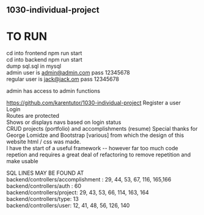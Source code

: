 ## 1030-individual-project

# TO RUN<br />
cd  into frontend npm run start<br />
cd  into backend npm run start<br />
dump sql.sql in mysql<br />
admin user is admin@admin.com pass 12345678<br />
regular user is jack@jack.om pass 12345678<br />

admin has access to admin functions<br />

https://github.com/karentutor/1030-individual-project
Register a user<br />
Login<br />
Routes are protected<br />
Shows or displays navs based on login status<br />
CRUD projects (portfolio) and accomplishments (resume)
Special thanks for George Lomidze and Bootstrap [various] from which the design of this website html / css was made.<br />
I have the start of a useful framework -- however far too much code repetion and requires a great deal of refactoring to remove repetition and make usable<br />

SQL LINES MAY BE FOUND AT<br />
backend/controllers/accomplishment : 29, 44, 53, 67, 116, 165,166<br />
backend/controllers/auth : 60 <br />
backend/controllers/project: 29, 43, 53, 66, 114, 163, 164<br /> 
backend/controllers/type: 13  <br />
backend/controllers/user: 12, 41, 48, 56, 126, 140<br />  

